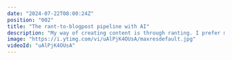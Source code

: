```yaml
---
date: "2024-07-22T08:00:24Z"
position: "002"
title: "The rant-to-blogpost pipeline with AI"
description: "My way of creating content is through ranting. I prefer monologue over the written form.\nI finally found a way to create written content through my preferred method: speaking. \nThis is the first use of AI I personally find useful.\n\nTry https://blogrecorder.com, it's fantastic.\n\nFollow me here:\nWebsite: https://timbenniks.dev\nTwitter: https://twitter.com/timbenniks\nLinkedIn: https://linkedin.com/in/timbenniks\nGithub: https://github.com/timbenniks"
image: "https://i.ytimg.com/vi/uAlPjK4OUsA/maxresdefault.jpg"
videoId: "uAlPjK4OUsA"
---
```


